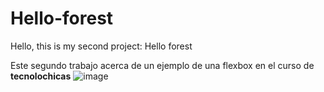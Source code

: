 # Hello-forest
Hello, this is my second project: Hello forest 

Este segundo trabajo acerca de un ejemplo de una flexbox en el curso de **tecnolochicas**
![image](https://github.com/Sakuraauwu/Hello-forest/assets/150765452/b99f9217-9e82-48af-b8c0-a3b27e89f1ba)
